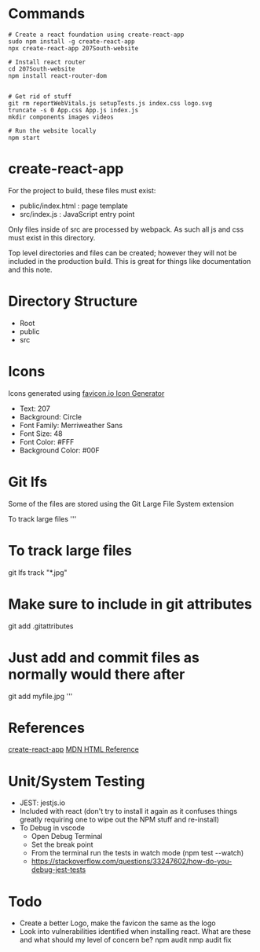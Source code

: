 # Commands
```
# Create a react foundation using create-react-app
sudo npm install -g create-react-app
npx create-react-app 207South-website

# Install react router
cd 207South-website
npm install react-router-dom


# Get rid of stuff
git rm reportWebVitals.js setupTests.js index.css logo.svg
truncate -s 0 App.css App.js index.js
mkdir components images videos

# Run the website locally
npm start
```

# create-react-app
For the project to build, these files must exist:
- public/index.html : page template
- src/index.js : JavaScript entry point

Only files inside of src are processed by webpack. As such all js and css must exist in this directory.

Top level directories and files can be created; however they will not be included in the production build. This is great for things like documentation and this note.

# Directory Structure
- Root
- public
- src

# Icons
Icons generated using [favicon.io Icon Generator](https://favicon.io/favicon-generator/)
- Text: 207
- Background: Circle
- Font Family: Merriweather Sans
- Font Size: 48
- Font Color: #FFF
- Background Color: #00F

# Git lfs
Some of the files are stored using the Git Large File System extension

To track large files
'''
# To track large files
git lfs track "*.jpg"

# Make sure to include in git attributes
git add .gitattributes

# Just add and commit files as normally would there after
git add myfile.jpg
'''

# References
[create-react-app](create-react-app.dev)
[MDN HTML Reference](https://developer.mozilla.org/en-US/docs/Web/HTML/Element)

# Unit/System Testing 
- JEST: jestjs.io
- Included with react (don't try to install it again as it confuses things greatly requiring one to wipe out the NPM stuff and re-install)
- To Debug in vscode
  - Open Debug Terminal 
  - Set the break point
  - From the terminal run the tests in watch mode (npm test --watch)
  - https://stackoverflow.com/questions/33247602/how-do-you-debug-jest-tests

# Todo
  - Create a better Logo, make the favicon the same as the logo
  - Look into vulnerabilities identified when installing react. What are these
    and what should my level of concern be?
    npm audit
    nmp audit fix

